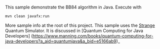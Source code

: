 This sample demonstrate the BB84 algorithm in Java.
Execute with

```
mvn clean javafx:run
```

More sample info at the root of this project.
This sample uses the <a href="https://github.com/gluonhq/strange">Strange</a>
Quantum Simulator.
It is discussed in [Quantum Computing for Java Developers] (https://www.manning.com/books/quantum-computing-for-java-developers?a_aid=quantumjava&a_bid=e5166ab9)_
